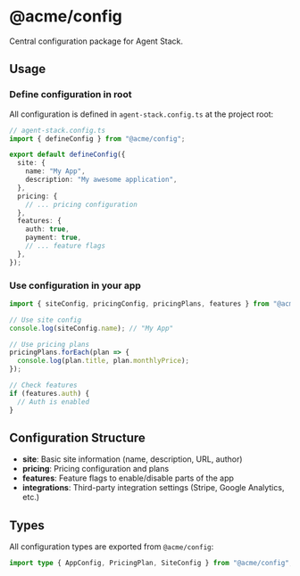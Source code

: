 # @acme/config

Central configuration package for Agent Stack.

## Usage

### Define configuration in root

All configuration is defined in `agent-stack.config.ts` at the project root:

```typescript
// agent-stack.config.ts
import { defineConfig } from "@acme/config";

export default defineConfig({
  site: {
    name: "My App",
    description: "My awesome application",
  },
  pricing: {
    // ... pricing configuration
  },
  features: {
    auth: true,
    payment: true,
    // ... feature flags
  },
});
```

### Use configuration in your app

```typescript
import { siteConfig, pricingConfig, pricingPlans, features } from "@acme/config";

// Use site config
console.log(siteConfig.name); // "My App"

// Use pricing plans
pricingPlans.forEach(plan => {
  console.log(plan.title, plan.monthlyPrice);
});

// Check features
if (features.auth) {
  // Auth is enabled
}
```

## Configuration Structure

- **site**: Basic site information (name, description, URL, author)
- **pricing**: Pricing configuration and plans
- **features**: Feature flags to enable/disable parts of the app
- **integrations**: Third-party integration settings (Stripe, Google Analytics, etc.)

## Types

All configuration types are exported from `@acme/config`:

```typescript
import type { AppConfig, PricingPlan, SiteConfig } from "@acme/config";
```